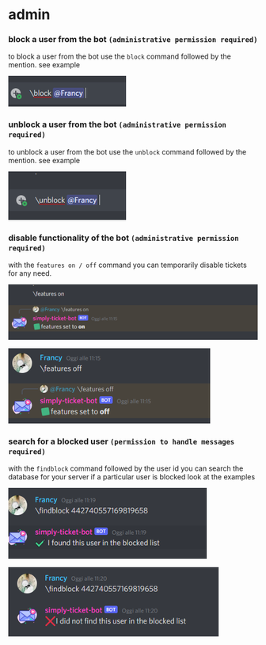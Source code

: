 # admin



### block a user from the bot `(administrative permission required)`

to block a user from the bot use the `block` command followed by the mention. see example  


![](../.gitbook/assets/image%20%288%29.png)

### unblock a user from the bot `(administrative permission required)`

to unblock a user from the bot use the `unblock` command followed by the mention. see example  


![](../.gitbook/assets/image%20%284%29.png)

### disable functionality of the bot `(administrative permission required)`

with the `features on / off` command you can temporarily disable tickets for any need.  


![](../.gitbook/assets/image.png)

![](../.gitbook/assets/image%20%2820%29.png)

### search for a blocked user `(permission to handle messages required)`

with the `findblock` command followed by the user id you can search the database for your server if a particular user is blocked look at the examples  


![](../.gitbook/assets/image%20%2812%29.png)

![](../.gitbook/assets/image%20%2810%29.png)

